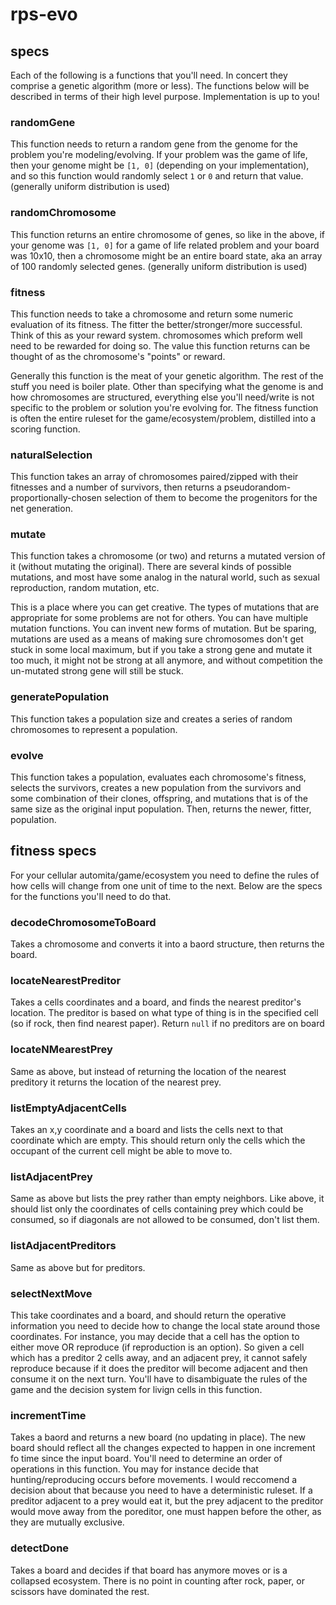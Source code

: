# rps-evo

## specs

Each of the following is a functions that you'll need. In concert they comprise a genetic algorithm (more or less). The functions below will be described in terms of their high level purpose. Implementation is up to you!

### randomGene

This function needs to return a random gene from the genome for the problem you're modeling/evolving. If your problem was the game of life, then your genome might be `[1, 0]` (depending on your implementation), and so this function would randomly select `1` or `0` and return that value. (generally uniform distribution is used)

### randomChromosome

This function returns an entire chromosome of genes, so like in the above, if your genome was `[1, 0]` for a game of life related problem and your board was 10x10, then a chromosome might be an entire board state, aka an array of 100 randomly selected genes. (generally uniform distribution is used)

### fitness

This function needs to take a chromosome and return some numeric evaluation of its fitness. The fitter the better/stronger/more successful. Think of this as your reward system. chromosomes which preform well need to be rewarded for doing so. The value this function returns can be thought of as the chromosome's "points" or reward.

Generally this function is the meat of your genetic algorithm. The rest of the stuff you need is boiler plate. Other than specifying what the genome is and how chromosomes are structured, everything else you'll need/write is not specific to the problem or solution you're evolving for. The fitness function is often the entire ruleset for the game/ecosystem/problem, distilled into a scoring function.

### naturalSelection

This function takes an array of chromosomes paired/zipped with their fitnesses and a number of survivors, then returns a pseudorandom-proportionally-chosen selection of them to become the progenitors for the net generation.

### mutate

This function takes a chromosome (or two) and returns a mutated version of it (without mutating the original). There are several kinds of possible mutations, and most have some analog in the natural world, such as sexual reproduction, random mutation, etc.

This is a place where you can get creative. The types of mutations that are appropriate for some problems are not for others. You can have multiple mutation functions. You can invent new forms of mutation. But be sparing, mutations are used as a means of making sure chromosomes don't get stuck in some local maximum, but if you take a strong gene and mutate it too much, it might not be strong at all anymore, and without competition the un-mutated strong gene will still be stuck.

### generatePopulation

This function takes a population size and creates a series of random chromosomes to represent a population.

### evolve

This function takes a population, evaluates each chromosome's fitness, selects the survivors, creates a new population from the survivors and some combination of their clones, offspring, and mutations that is of the same size as the original input population. Then, returns the newer, fitter, population.

## fitness specs

For your cellular automita/game/ecosystem you need to define the rules of how cells will change from one unit of time to the next. Below are the specs for the functions you'll need to do that.

### decodeChromosomeToBoard

Takes a chromosome and converts it into a baord structure, then returns the board.

### locateNearestPreditor

Takes a cells coordinates and a board, and finds the nearest preditor's location. The preditor is based on what type of thing is in the specified cell (so if rock, then find nearest paper). Return `null` if no preditors are on board

### locateNMearestPrey

Same as above, but instead of returning the location of the nearest preditory it returns the location of the nearest prey.

### listEmptyAdjacentCells

Takes an x,y coordinate and a board and lists the cells next to that coordinate which are empty. This should return only the cells which the occupant of the current cell might be able to move to.

### listAdjacentPrey

Same as above but lists the prey rather than empty neighbors. Like above, it should list only the coordinates of cells containing prey which could be consumed, so if diagonals are not allowed to be consumed, don't list them.

### listAdjacentPreditors

Same as above but for preditors.

### selectNextMove

This take coordinates and a board, and should return the operative information you need to decide how to change the local state around those coordinates. For instance, you may decide that a cell has the option to either move OR reproduce (if reproduction is an option). So given a cell which has a preditor 2 cells away, and an adjacent prey, it cannot safely reproduce because if it does the preditor will become adjacent and then consume it on the next turn. You'll have to disambiguate the rules of the game and the decision system for livign cells in this function.

### incrementTime

Takes a baord and returns a new board (no updating in place). The new board should reflect all the changes expected to happen in one increment fo time since the input board. You'll need to determine an order of operations in this function. You may for instance decide that hunting/reproducing occurs before movements. I would reccomend a decision about that because you need to have a deterministic ruleset. If a preditor adjacent to a prey would eat it, but the prey adjacent to the preditor would move away from the poreditor, one must happen before the other, as they are mutually exclusive.

### detectDone

Takes a board and decides if that board has anymore moves or is a collapsed ecosystem. There is no point in counting after rock, paper, or scissors have dominated the rest.
